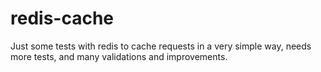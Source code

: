 # redis-cache
Just some tests with redis to cache requests in a very simple way, needs more tests,  and many validations and improvements.
